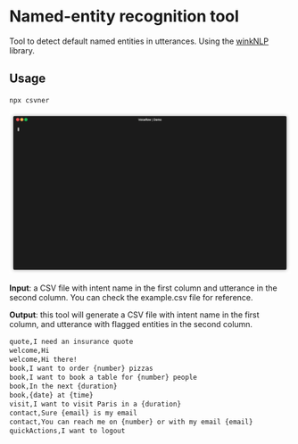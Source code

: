 # Named-entity recognition tool
Tool to detect default named entities in utterances. Using the [winkNLP](https://github.com/winkjs/wink-nlp.git) library.

## Usage
```
npx csvner
```

![GIF Preview](./images/render.gif)

**Input**: a CSV file with intent name in the first column and utterance in the second column.
You can check the example.csv file for reference.

**Output**: this tool will generate a CSV file with intent name in the first column, and utterance with flagged entities in the second column.

```csv
quote,I need an insurance quote
welcome,Hi
welcome,Hi there!
book,I want to order {number} pizzas
book,I want to book a table for {number} people
book,In the next {duration}
book,{date} at {time}
visit,I want to visit Paris in a {duration}
contact,Sure {email} is my email
contact,You can reach me on {number} or with my email {email}
quickActions,I want to logout
```
